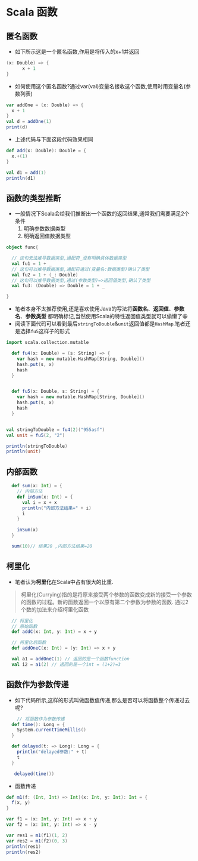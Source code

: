 # Scala 函数
## 匿名函数
- 如下所示这是一个匿名函数,作用是将传入的x+1并返回
```scala
(x: Double) => {
      x + 1
}
```
- 如何使用这个匿名函数?通过var(val)变量名接收这个函数,使用时用变量名(参数列表)
```scala
var addOne = (x: Double) => {
  x + 1
}
val d = addOne(1)
print(d)
```
- 上述代码与下面这段代码效果相同
```scala
def add(x: Double): Double = {
  x.+(1)
}

val d1 = add(1)
println(d1)
```

## 函数的类型推断
- 一般情况下Scala会给我们推断出一个函数的返回结果,通常我们需要满足2个条件
    1. 明确参数数据类型
    2. 明确返回值数据类型
```scala
object func{

  // 这句无法推导数据类型,通配符_没有明确具体数据类型
  val fu1 = 1 + _
  // 这句可以推导数据类型,通配符通过(变量名:数据类型)确认了类型
  val fu2 = 1 + (_: Double)
  // 这句可以推导数据类型,通过(参数类型)=>返回值类型,确认了类型
  val fu3: (Double) => Double = 1 + _

}
```
- 笔者本身不太推荐使用,还是喜欢使用Java的写法将**函数名**、**返回值**、**参数名**、**参数类型** 都明确标记,当然使用Scala的特性返回值类型就可以偷懒了:grinning:
- 阅读下面代码可以看到最后`stringToDouble`&`unit`返回值都是`HashMap`.笔者还是选择`fu5`这样子的形式
```scala
import scala.collection.mutable

  def fu4(x: Double) = (s: String) => {
    var hash = new mutable.HashMap[String, Double]()
    hash.put(s, x)
    hash
  }


  def fu5(x: Double, s: String) = {
    var hash = new mutable.HashMap[String, Double]()
    hash.put(s, x)
    hash
  }


val stringToDouble = fu4(2)("955asf")
val unit = fu5(2, "2")

println(stringToDouble)
println(unit)
```

## 内部函数
```scala
  def sum(x: Int) = {
    // 内部方法
    def inSum(x: Int) = {
      val i = x + x
      println("内部方法结果=" + i)
      i
    }

    inSum(x)
  }

  sum(10)// 结果20 ,内部方法结果=20
```

## **柯里化**
- 笔者认为**柯里化**在Scala中占有很大的比重.
>柯里化(Currying)指的是将原来接受两个参数的函数变成新的接受一个参数的函数的过程。新的函数返回一个以原有第二个参数为参数的函数.
通过2个数的加法来介绍柯里化函数
```scala
  // 柯里化
  // 原始函数
  def addC(x: Int, y: Int) = x + y

  // 柯里化后函数
  def addOneC(x: Int) = (y: Int) => x + y

  val a1 = addOneC(1) // 返回的是一个函数function
  val i2 = a1(2) // 返回的是一个int = (1+2)=3
```

## 函数作为参数传递
- 如下代码所示,这样的形式叫做函数值传递,那么是否可以将函数整个传递过去呢?
```scala
    // 将函数作为参数传递
  def time(): Long = {
    System.currentTimeMillis()
  }

  def delayed(t: => Long): Long = {
    println("delayed参数:" + t)
    t
  }

   delayed(time())

```
- 函数传递
```scala
def m1(f: (Int, Int) => Int)(x: Int, y: Int): Int = {
  f(x, y)
}

var f1 = (x: Int, y: Int) => x + y
var f2 = (x: Int, y: Int) => x - y

var res1 = m1(f1)(1, 2)
var res2 = m1(f2)(0, 3)
println(res1)
println(res2)
```